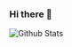 ### Hi there 👋

<!--
**zizifn/zizifn** is a ✨ _special_ ✨ repository because its `README.md` (this file) appears on your GitHub profile.

Here are some ideas to get you started:

- 🔭 I’m currently working on ...
- 🌱 I’m currently learning ...
- 👯 I’m looking to collaborate on ...
- 🤔 I’m looking for help with ...
- 💬 Ask me about ...
- 📫 How to reach me: ...
- 😄 Pronouns: ...
- ⚡ Fun fact: ...
-->


![Github Stats](https://github-readme-stats.vercel.app/api?username=zizifn&count_private=true&show_icons=true&include_all_commits=true)

<!-- ![Visitor Badge](https://visitor-badge.laobi.icu/badge?page_id=aemmadi.aemmadi) -->

